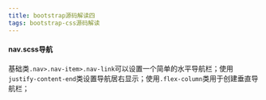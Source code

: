 ```yaml
---
title: bootstrap源码解读四
tags: bootstrap-css源码解读
---
```


#### nav.scss导航

基础类`.nav>.nav-item>.nav-link`可以设置一个简单的水平导航栏；使用`justify-content-end`类设置导航居右显示；使用`.flex-column`类用于创建垂直导航栏；

